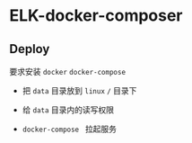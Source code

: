 # ELK-docker-composer



## Deploy

要求安装 `docker` `docker-compose`

- 把 `data` 目录放到 `linux` `/` 目录下

- 给 `data` 目录内的读写权限

- `docker-compose ` 拉起服务

  